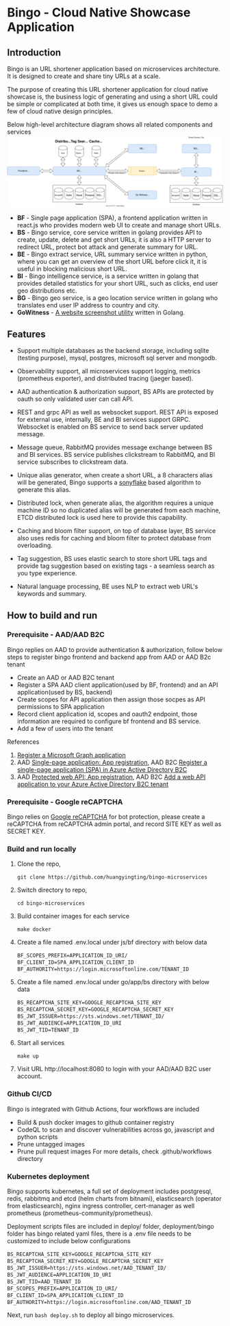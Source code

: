 # Bingo - Cloud Native Showcase Application
## Introduction
Bingo is an URL shortener application based on microservices architecture. It is designed to create and share tiny URLs at a scale.

The purpose of creating this URL shortener application for cloud native showcase is, the business logic of generating and using a short URL could be simple or complicated at both time, it gives us enough space to demo a few of cloud native design principles.

Below high-level architecture diagram shows all related components and services  
![high-level-design](./docs/images/Bingo-Design.svg)

- **BF** - Single page application (SPA), a frontend application written in react.js who provides modern web UI to create and manage short URLs.
- **BS** - Bingo service, core service written in golang provides API to create, update, delete and get short URLs, it is also a HTTP server to redirect URL, protect bot attack and generate summary for URL.
- **BE** - Bingo extract service, URL summary service written in python, where you can get an overview of the short URL before click it, it is useful in blocking malicious short URL.
- **BI** - Bingo intelligence service, is a service written in golang that provides detailed statistics for your short URL, such as clicks, end user geo distributions etc.
- **BG** - Bingo geo service, is a geo location service written in golang who translates end user IP address to country and city.
- **GoWitness** - [A website screenshot utility](https://github.com/sensepost/gowitness) written in Golang.

## Features
- Support multiple databases as the backend storage, including sqlite (testing purpose), mysql, postgres, microsoft sql server and mongodb.

- Observability support, all microservices support logging, metrics (prometheus exporter), and distributed tracing (jaeger based).

- AAD authentication & authorization support, BS APIs are protected by oauth so only validated user can call API.

- REST and grpc API as well as websocket support. REST API is exposed for external use, internally, BE and BI services support GRPC. Websocket is enabled on BS service to send back server updated message.

- Message queue, RabbitMQ provides message exchange between BS and BI services. BS service publishes clickstream to RabbitMQ, and BI service subscribes to clickstream data.

- Unique alias generator, when create a short URL, a 8 characters alias will be generated, Bingo supports a [sonyflake](https://github.com/sony/sonyflake) based algorithm to generate this alias.

- Distributed lock, when generate alias, the algorithm requires a unique machine ID so no duplicated alias will be generated from each machine, ETCD distributed lock is used here to provide this capability.

- Caching and bloom filter support, on top of database layer, BS service also uses redis for caching and bloom filter to protect database from overloading.

- Tag suggestion, BS uses elastic search to store short URL tags and provide tag suggestion based on existing tags - a seamless search as you type experience.

- Natural language processing, BE uses NLP to extract web URL's keywords and summary.

## How to build and run
### Prerequisite - AAD/AAD B2C
Bingo replies on AAD to provide authentication & authorization, follow below steps to register bingo frontend and backend app from AAD or AAD B2c tenant
- Create an AAD or AAD B2C tenant
- Register a SPA AAD client application(used by BF, frontend) and an API application(used by BS, backend)
- Create scopes for API application then assign those socpes as API permissions to SPA application
- Record client application id, scopes and oauth2 endpoint, those information are required to configure bf frontend and BS service.
- Add a few of users into the tenant

References
1. [Register a Microsoft Graph application](https://docs.microsoft.com/en-us/azure/active-directory-b2c/microsoft-graph-get-started?tabs=app-reg-ga)
2. AAD [Single-page application: App registration](https://docs.microsoft.com/en-us/azure/active-directory/develop/scenario-spa-app-registration), AAD B2C [Register a single-page application (SPA) in Azure Active Directory B2C](https://docs.microsoft.com/en-us/azure/active-directory-b2c/tutorial-register-spa)
3. AAD [Protected web API: App registration](https://docs.microsoft.com/en-us/azure/active-directory/develop/scenario-protected-web-api-app-registration), AAD B2C [Add a web API application to your Azure Active Directory B2C tenant](https://docs.microsoft.com/en-us/azure/active-directory-b2c/add-web-api-application?tabs=app-reg-ga)

### Prerequisite - Google reCAPTCHA
Bingo relies on [Google reCAPTCHA](https://www.google.com/recaptcha/about/) for bot protection, please create a reCAPTCHA from reCAPTCHA admin portal, and record SITE KEY as well as SECRET KEY.

### Build and run locally
1. Clone the repo, 
    ```
    git clone https://github.com/huangyingting/bingo-microservices
    ```
2. Switch directory to repo, 
    ```
    cd bingo-microservices
    ```
3. Build container images for each service
    ```
    make docker
    ```
4. Create a file named .env.local under js/bf directory with below data
    ```
    BF_SCOPES_PREFIX=APPLICATION_ID_URI/
    BF_CLIENT_ID=SPA_APPLICATION_CLIENT_ID
    BF_AUTHORITY=https://login.microsoftonline.com/TENANT_ID
    ```
5. Create a file named .env.local under go/app/bs directory with below data
    ```
    BS_RECAPTCHA_SITE_KEY=GOOGLE_RECAPTCHA_SITE_KEY
    BS_RECAPTCHA_SECRET_KEY=GOOGLE_RECAPTCHA_SECRET_KEY
    BS_JWT_ISSUER=https://sts.windows.net/TENANT_ID/
    BS_JWT_AUDIENCE=APPLICATION_ID_URI
    BS_JWT_TID=TENANT_ID
    ```
6. Start all services 
    ```
    make up
    ```
7. Visit URL http://localhost:8080 to login with your AAD/AAD B2C user account.

### Github CI/CD
Bingo is integrated with Github Actions, four workflows are included
- Build & push docker images to github container registry
- CodeQL to scan and discover vulnerabilities across go, javascript and python scripts
- Prune untagged images
- Prune pull request images
For more details, check .github/workflows directory

### Kubernetes deployment
Bingo supports kubernetes, a full set of deployment includes postgresql, redis, rabbitmq and etcd (helm charts from bitnami), elasticsearch (operator from elasticsearch), nginx ingress controller, cert-manager as well prometheus (prometheus-community/prometheus).

Deployment scripts files are included in deploy/ folder, deployment/bingo folder has bingo related yaml files, there is a .env file needs to be customized to include below configurations

```
BS_RECAPTCHA_SITE_KEY=GOOGLE_RECAPTCHA_SITE_KEY
BS_RECAPTCHA_SECRET_KEY=GOOGLE_RECAPTCHA_SECRET_KEY
BS_JWT_ISSUER=https://sts.windows.net/AAD_TENANT_ID/
BS_JWT_AUDIENCE=APPLICATION_ID_URI
BS_JWT_TID=AAD_TENANT_ID
BF_SCOPES_PREFIX=APPLICATION_ID_URI/
BF_CLIENT_ID=SPA_APPLICATION_CLIENT_ID
BF_AUTHORITY=https://login.microsoftonline.com/AAD_TENANT_ID
```
Next, run `bash deploy.sh` to deploy all bingo microservices.